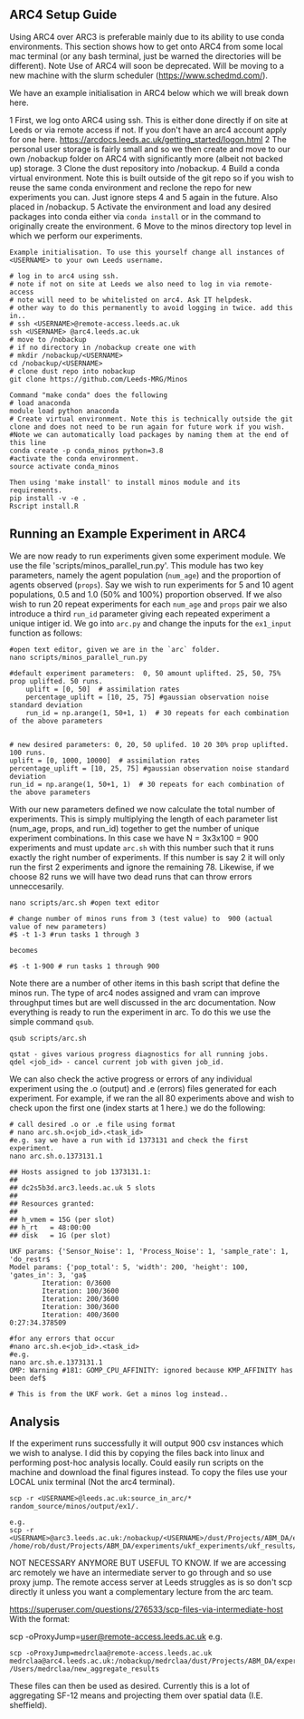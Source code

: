 
## ARC4 Setup Guide

Using ARC4 over ARC3 is preferable mainly due to its ability to use conda environments. This section shows how to get onto ARC4 from some local mac terminal (or any bash terminal, just be warned the directories will be different).
Note Use of ARC4 will soon be deprecated. Will be moving to a new machine with the slurm scheduler (https://www.schedmd.com/).

We have an example initialisation in ARC4 below which we will break down here. 

1 First, we log onto ARC4 using ssh. This is either done directly if on site at Leeds or via remote access if not. If you don't have an arc4 account apply for one here. https://arcdocs.leeds.ac.uk/getting_started/logon.html
2 The personal user storage is fairly small and so we then create and move to our own /nobackup folder on ARC4 with significantly more (albeit not backed up) storage. 
3 Clone the dust repository into /nobackup.
4 Build a conda virtual environment. Note this is built outside of the git repo so if you wish to reuse the same conda environment and reclone the repo for new experiments you can. Just ignore steps 4 and 5 again in the future. Also placed in /nobackup.
5  Activate the environment and load any desired packages into conda either via `conda install` or in the command to originally create the environment.
6  Move to the minos directory top level in which we perform our experiments.

```
Example initialisation. To use this yourself change all instances of <USERNAME> to your own Leeds username.

# log in to arc4 using ssh.
# note if not on site at Leeds we also need to log in via remote-access
# note will need to be whitelisted on arc4. Ask IT helpdesk.
# other way to do this permanently to avoid logging in twice. add this in..
# ssh <USERNAME>@remote-access.leeds.ac.uk
ssh <USERNAME> @arc4.leeds.ac.uk   
# move to /nobackup
# if no directory in /nobackup create one with 
# mkdir /nobackup/<USERNAME> 
cd /nobackup/<USERNAME>
# clone dust repo into nobackup
git clone https://github.com/Leeds-MRG/Minos

Command "make conda" does the following
# load anaconda
module load python anaconda
# Create virtual environment. Note this is technically outside the git clone and does not need to be run again for future work if you wish.
#Note we can automatically load packages by naming them at the end of this line
conda create -p conda_minos python=3.8
#activate the conda environment.
source activate conda_minos

Then using 'make install' to install minos module and its requirements.
pip install -v -e .
Rscript install.R
```


## Running an Example Experiment in ARC4

We are now ready to run experiments given some experiment module. We use the file 'scripts/minos_parallel_run.py'. This module has two key parameters, namely the agent population (`num_age`) and the proportion of agents observed (`props`). Say we wish to run experiments for 5 and 10 agent populations, 0.5 and 1.0 (50% and 100%) proportion observed. If we also wish to run 20 repeat experiments for each `num_age` and `props` pair we also introduce a third `run_id` parameter giving each repeated experiment a unique intiger id.  We go into `arc.py` and change the inputs for the `ex1_input` function as follows:

```
#open text editor, given we are in the `arc` folder.
nano scripts/minos_parallel_run.py

#default experiment parameters:  0, 50 amount uplifted. 25, 50, 75% prop uplifted. 50 runs.
    uplift = [0, 50]  # assimilation rates
    percentage_uplift = [10, 25, 75] #gaussian observation noise standard deviation
    run_id = np.arange(1, 50+1, 1)  # 30 repeats for each combination of the above parameters


# new desired parameters: 0, 20, 50 uplifed. 10 20 30% prop uplifted. 100 runs.
uplift = [0, 1000, 10000]  # assimilation rates
percentage_uplift = [10, 25, 75] #gaussian observation noise standard deviation
run_id = np.arange(1, 50+1, 1)  # 30 repeats for each combination of the above parameters

```

With our new parameters defined we now calculate the total number of experiments. This is simply multiplying the length of each parameter list (num_age, props, and run_id) together to get the number of unique experiment combinations. In this case we have N = 3x3x100 = 900 experiments and must update `arc.sh` with this number such that it runs exactly the right number of experiments. If this number is say 2 it will only run the first 2 experiments and ignore the remaining 78. Likewise, if we choose 82 runs we will have two dead runs that can throw errors unneccesarily.

```
nano scripts/arc.sh #open text editor

# change number of minos runs from 3 (test value) to  900 (actual value of new parameters)
#$ -t 1-3 #run tasks 1 through 3

becomes

#$ -t 1-900 # run tasks 1 through 900
```

Note there are a number of other items in this bash script that define the minos run. The type of arc4 nodes assigned and vram can improve throughput times but are well discussed in the arc documentation. Now everything is ready to run the experiment in arc. To do this we use the simple command `qsub`.

```
qsub scripts/arc.sh 
```

```
qstat - gives various progress diagnostics for all running jobs.
qdel <job_id> - cancel current job with given job_id.
```

We can also check the active progress or errors of any individual experiment using the .o (output) and .e (errors) files generated for each experiment. For example, if we ran the all 80 experiments above and wish to check upon the first one (index starts at 1 here.) we do the following:

```
# call desired .o or .e file using format
# nano arc.sh.o<job_id>.<task_id> 
#e.g. say we have a run with id 1373131 and check the first experiment.
nano arc.sh.o.1373131.1

## Hosts assigned to job 1373131.1:
##
## dc2s5b3d.arc3.leeds.ac.uk 5 slots
##
## Resources granted:
##
## h_vmem = 15G (per slot)
## h_rt   = 48:00:00
## disk   = 1G (per slot)

UKF params: {'Sensor_Noise': 1, 'Process_Noise': 1, 'sample_rate': 1, 'do_restr$
Model params: {'pop_total': 5, 'width': 200, 'height': 100, 'gates_in': 3, 'ga$
        Iteration: 0/3600
        Iteration: 100/3600
        Iteration: 200/3600
        Iteration: 300/3600
        Iteration: 400/3600
0:27:34.378509

#for any errors that occur
#nano arc.sh.e<job_id>.<task_id>
#e.g.
nano arc.sh.e.1373131.1
OMP: Warning #181: GOMP_CPU_AFFINITY: ignored because KMP_AFFINITY has been def$

# This is from the UKF work. Get a minos log instead..
```

## Analysis

If the experiment runs successfully it will output 900 csv instances which we wish to analyse. I did this by copying the files back into linux and performing post-hoc analysis locally. Could easily run scripts on the machine and download the final figures instead. To copy the files use your LOCAL unix terminal (Not the arc4 terminal).

```
scp -r <USERNAME>@leeds.ac.uk:source_in_arc/* random_source/minos/output/ex1/.

e.g.
scp -r <USERNAME>@arc3.leeds.ac.uk:/nobackup/<USERNAME>/dust/Projects/ABM_DA/experiments/ukf_experiments/ukf_results/* /home/rob/dust/Projects/ABM_DA/experiments/ukf_experiments/ukf_results/.
```

NOT NECESSARY ANYMORE BUT USEFUL TO KNOW.
If we are accessing arc remotely we have an intermediate server to go through and so use proxy jump. The remote access server at Leeds struggles as is so don't scp directly it unless you want a complementary lecture from the arc team.

https://superuser.com/questions/276533/scp-files-via-intermediate-host
With the format:

scp -oProxyJump=user@remote-access.leeds.ac.uk
e.g.
```
scp -oProxyJump=medrclaa@remote-access.leeds.ac.uk medrclaa@arc4.leeds.ac.uk:/nobackup/medrclaa/dust/Projects/ABM_DA/experiments/ukf_experiments/results/agg* /Users/medrclaa/new_aggregate_results
```

These files can then be used as desired. Currently this is a lot of aggregating SF-12 means and projecting them over spatial data (I.E. sheffield). 
